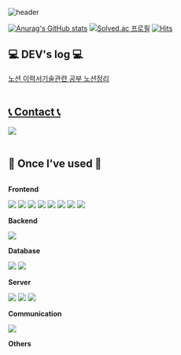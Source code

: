 ![header](https://capsule-render.vercel.app/api?type=wave&color=auto&height=300&section=header&text=Welcome%20to%20goodchuck's%20GitHub&fontSize=50)


[![Anurag's GitHub stats](https://github-readme-stats.vercel.app/api?username=goodchuck&count_private=true&show_icons=true)](https://github.com/anuraghazra/github-readme-stats)
[![Solved.ac
프로필](http://mazassumnida.wtf/api/generate_badge?boj=y502100)](https://solved.ac/y502100)
[![Hits](https://hits.seeyoufarm.com/api/count/incr/badge.svg?url=https%3A%2F%2Fgithub.com%2Fgoodchuck%2Fhit-counter&count_bg=%2379C83D&title_bg=%23555555&icon=&icon_color=%23E7E7E7&title=hits&edge_flat=false)](https://hits.seeyoufarm.com)
## 💻 DEV's log 💻
<div style="display:flex; flex-direction:row;">
        <a href="https://ripple-frigate-f8f.notion.site/ba82e385622647168377d6cf9816946b?pvs=4">노션 이력서
        <br>
        <a href="https://ripple-frigate-f8f.notion.site/Skills-78f0b8ca2217494ba83b17e8333cdc55?pvs=4">기술관련 공부 노션정리
</div>
<br>

## 📞 Contact 📞
<div style="display:flex; flex-direction:row;">
    <a href="goodchuck852@gmail.com">
        <img src="https://img.shields.io/badge/Gmail-EA4335?style=for-the-badge&logo=Gmail&logoColor=white"> 
    </a>
</div><br>
    
## 🔨 Once I've used 🔨
<div style="display:flex; flex-direction:column; align-items:flex-start;">
        <!-- Frontend -->
    <p><strong>Frontend</strong></p>
    <div>
        <img src="https://img.shields.io/badge/html5-E34F26?style=flat-square&logo=html5&logoColor=white"> 
        <img src="https://img.shields.io/badge/css-1572B6?style=flat-square&logo=css3&logoColor=white"> 
        <img src="https://img.shields.io/badge/javascript-F7DF1E?style=flat-square&logo=javascript&logoColor=black">
        <img src="https://img.shields.io/badge/bootstrap-7952B3?style=flat-square&logo=bootstrap&logoColor=white">
        <img src="https://img.shields.io/badge/React-61DAFB?style=flat-square&logo=react&logoColor=black">
        <img src="https://img.shields.io/badge/JQuery-0769AD?style=flat-square&logo=jquery&logoColor=white">
        <img src="https://img.shields.io/badge/Ajax-00758F?style=flat-square&logo=ajax&logoColor=white">
        <img src="https://img.shields.io/badge/TypeScript-3178C6?style=flat-square&logo=typescript&logoColor=white">
    </div>
        <!-- Backend -->
    <p><strong>Backend</strong></p>
    <div>
        <img src="https://img.shields.io/badge/Java-007396?style=for-the-badge&logo=Java&logoColor=white"> 
        <!--         <img src="https://img.shields.io/badge/Spring Boot-6DB33F?style=for-the-badge&logo=spring boot&logoColor=white">  -->
    </div>
    <!-- Database -->
    <p><strong>Database</strong></p>
    <div>
        <img src="https://img.shields.io/badge/oracle-F80000?style=for-the-badge&logo=oracle&logoColor=white"> 
        <img src="https://img.shields.io/badge/mysql-4479A1?style=for-the-badge&logo=mysql&logoColor=white"> 
        <!--         <img src="https://img.shields.io/badge/firebase-FFCA28?style=for-the-badge&logo=firebase&logoColor=white"> -->
    </div>
    <!-- Server -->
    <p><strong>Server</strong></p>
    <div>
        <img src="https://img.shields.io/badge/linux-FCC624?style=for-the-badge&logo=linux&logoColor=black"> 
        <img src="https://img.shields.io/badge/apache tomcat-F8DC75?style=for-the-badge&logo=apachetomcat&logoColor=black">
        <img src="https://img.shields.io/badge/Amazon AWS-232F3E?style=for-the-badge&logo=amazon aws&logoColor=white"> 
    </div>
            <!-- Communication -->
    <p><strong>Communication</strong></p>
    <div>
        <img src="https://img.shields.io/badge/Figma-F24E1E?style=flat-square&logo=figma&logoColor=white">
    </div>
    <!-- Others -->
    <p><strong>Others</strong></p>
    <div>
<!--         <img src="https://img.shields.io/badge/Kotlin-7F52FF?style=flat-square&logo=kotlin&logoColor=white"> -->
<!--         <img src="https://img.shields.io/badge/Andoid Studio-3DDC84?style=flat-square&logo=android studio&logoColor=white"> -->
<!--         <img src="https://img.shields.io/badge/python-3776AB?style=flat-square&logo=python&logoColor=white">  -->
</div>
<br>

<!--
**goodchuck/goodchuck** is a ✨ _special_ ✨ repository because its `README.md` (this file) appears on your GitHub profile.

Here are some ideas to get you started:

- 🔭 I’m currently working on ...
- 🌱 I’m currently learning ...
- 👯 I’m looking to collaborate on ...
- 🤔 I’m looking for help with ...
- 💬 Ask me about ...
- 📫 How to reach me: ...
- 😄 Pronouns: ...
- ⚡ Fun fact: ...
-->
